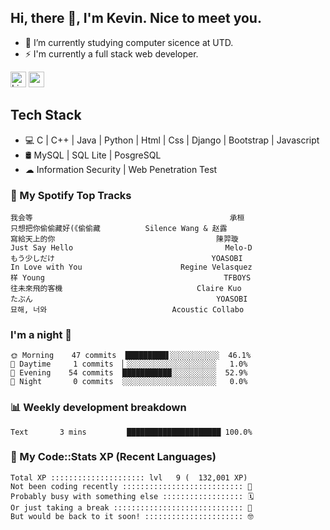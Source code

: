 ## Hi, there 👋, I'm Kevin. Nice to meet you.

- 🌱 I’m currently studying computer sicence at UTD.
- ⚡ I'm currently a full stack web developer.

<a href="https://www.linkedin.com/in/kevin12686/"><img alt="LinkedIn" src="https://img.shields.io/badge/linkedin%20-%230077B5.svg?&style=for-the-badge&logo=linkedin&logoColor=white" height=25></a>
<a href="https://www.instagram.com/kevin12686/"><img src="https://img.shields.io/badge/instagram-3f729b?&style=for-the-badge&logo=instagram&logoColor=white" height=25></a>

## Tech Stack

* 💻 C | C++ | Java | Python | Html | Css | Django | Bootstrap | Javascript
* 🛢️ MySQL | SQL Lite | PosgreSQL
* ☁ Information Security | Web Penetration Test

### 🎵 My Spotify Top Tracks

<!-- spotify start -->

```text
我会等                                            承桓
只想把你偷偷藏好(《偷偷藏          Silence Wang & 赵露
寫給天上的你                                    陳羿璇
Just Say Hello                                  Melo-D
もう少しだけ                                   YOASOBI
In Love with You                      Regine Velasquez
样 Young                                        TFBOYS
往未來飛的客機                              Claire Kuo
たぶん                                         YOASOBI
묘해, 너와                            Acoustic Collabo
```

<!-- spotify end -->

### I'm a night 🦉

<!-- early_bird start -->

```text
🌞 Morning    47 commits  █████████▋░░░░░░░░░░░  46.1%
🌆 Daytime     1 commits  ▏░░░░░░░░░░░░░░░░░░░░   1.0%
🌃 Evening    54 commits  ███████████░░░░░░░░░░  52.9%
🌙 Night       0 commits  ░░░░░░░░░░░░░░░░░░░░░   0.0%
```

<!-- early_bird end -->

### 📊 Weekly development breakdown

<!-- code_time start -->

```text
Text       3 mins         █████████████████████ 100.0%
```

<!-- code_time end -->

### 🧰 My Code::Stats XP (Recent Languages)

<!-- codestats start -->

```text
Total XP ::::::::::::::::::::: lvl   9 (  132,001 XP) 
Not been coding recently ::::::::::::::::::::::::::: 🙈
Probably busy with something else :::::::::::::::::: 🗓
Or just taking a break ::::::::::::::::::::::::::::: 🌴
But would be back to it soon! :::::::::::::::::::::: 🤓
```

<!-- codestats end -->
